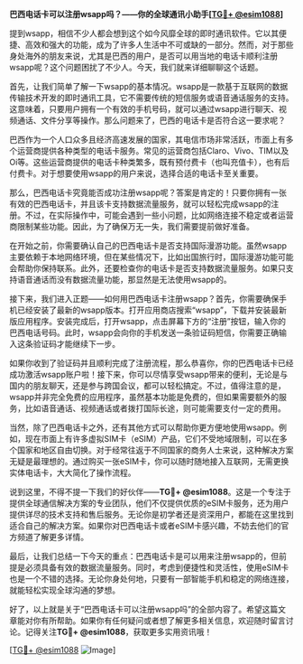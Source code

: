 **巴西电话卡可以注册wsapp吗？——你的全球通讯小助手[[TG💪+ @esim1088](https://t.me/s/esim1088)]**

提到wsapp，相信不少人都会想到这个如今风靡全球的即时通讯软件。它以其便捷、高效和强大的功能，成为了许多人生活中不可或缺的一部分。然而，对于那些身处海外的朋友来说，尤其是巴西的用户，是否可以用当地的电话卡顺利注册wsapp呢？这个问题困扰了不少人。今天，我们就来详细聊聊这个话题。

首先，让我们简单了解一下wsapp的基本情况。wsapp是一款基于互联网的数据传输技术开发的即时通讯工具，它不需要传统的短信服务或语音通话服务的支持。这意味着，只要用户拥有一个有效的手机号码，就可以通过wsapp进行聊天、视频通话、文件分享等操作。那么问题来了，巴西的电话卡是否符合这一要求呢？

巴西作为一个人口众多且经济高速发展的国家，其电信市场非常活跃，市面上有多个运营商提供各种类型的电话卡服务。常见的运营商包括Claro、Vivo、TIM以及Oi等。这些运营商提供的电话卡种类繁多，既有预付费卡（也叫充值卡），也有后付费卡。对于想要使用wsapp的用户来说，选择合适的电话卡至关重要。

那么，巴西电话卡究竟能否成功注册wsapp呢？答案是肯定的！只要你拥有一张有效的巴西电话卡，并且该卡支持数据流量服务，就可以轻松完成wsapp的注册。不过，在实际操作中，可能会遇到一些小问题，比如网络连接不稳定或者运营商限制某些功能。因此，为了确保万无一失，我们需要提前做好准备。

在开始之前，你需要确认自己的巴西电话卡是否支持国际漫游功能。虽然wsapp主要依赖于本地网络环境，但在某些情况下，比如出国旅行时，国际漫游功能可能会帮助你保持联系。此外，还要检查你的电话卡是否支持数据流量服务。如果只支持语音通话而没有数据流量功能，那显然是无法使用wsapp的。

接下来，我们进入正题——如何用巴西电话卡注册wsapp？首先，你需要确保手机已经安装了最新的wsapp版本。打开应用商店搜索“wsapp”，下载并安装最新版应用程序。安装完成后，打开wsapp，点击屏幕下方的“注册”按钮，输入你的巴西电话号码。此时，wsapp会向你的手机发送一条验证码短信，你需要正确输入这条验证码才能继续下一步。

如果你收到了验证码并且顺利完成了注册流程，那么恭喜你，你的巴西电话卡已经成功激活wsapp账户啦！接下来，你可以尽情享受wsapp带来的便利，无论是与国内的朋友聊天，还是参与跨国会议，都可以轻松搞定。不过，值得注意的是，wsapp并非完全免费的应用程序，虽然基本功能是免费的，但如果需要额外的服务，比如语音通话、视频通话或者拨打国际长途，则可能需要支付一定的费用。

当然，除了巴西电话卡之外，还有其他方式可以帮助你更方便地使用wsapp。例如，现在市面上有许多虚拟SIM卡（eSIM）产品，它们不受地域限制，可以在多个国家和地区自由切换。对于经常往返于不同国家的商务人士来说，这种解决方案无疑是最理想的。通过购买一张eSIM卡，你可以随时随地接入互联网，无需更换实体电话卡，大大简化了操作流程。

说到这里，不得不提一下我们的好伙伴——**TG💪+ @esim1088**。这是一个专注于提供全球通信解决方案的专业团队，他们不仅提供优质的eSIM卡服务，还为用户提供详尽的技术支持和售后服务。无论你是初学者还是资深用户，都能在这里找到适合自己的解决方案。如果你对巴西电话卡或者eSIM卡感兴趣，不妨去他们的官方频道了解更多详情。

最后，让我们总结一下今天的重点：巴西电话卡是可以用来注册wsapp的，但前提是必须具备有效的数据流量服务。同时，考虑到便捷性和灵活性，使用eSIM卡也是一个不错的选择。无论你身处何地，只要有一部智能手机和稳定的网络连接，就能轻松实现全球沟通的梦想。

好了，以上就是关于“巴西电话卡可以注册wsapp吗”的全部内容了。希望这篇文章能对你有所帮助。如果你有任何疑问或者想了解更多相关信息，欢迎随时留言讨论。记得关注**TG💪+ @esim1088**，获取更多实用资讯哦！

[[TG💪+ @esim1088](https://t.me/s/esim1088) ![Image](https://i.postimg.cc/4NQfJmqS/Snipaste-2025-05-13-00-14-12.png)]